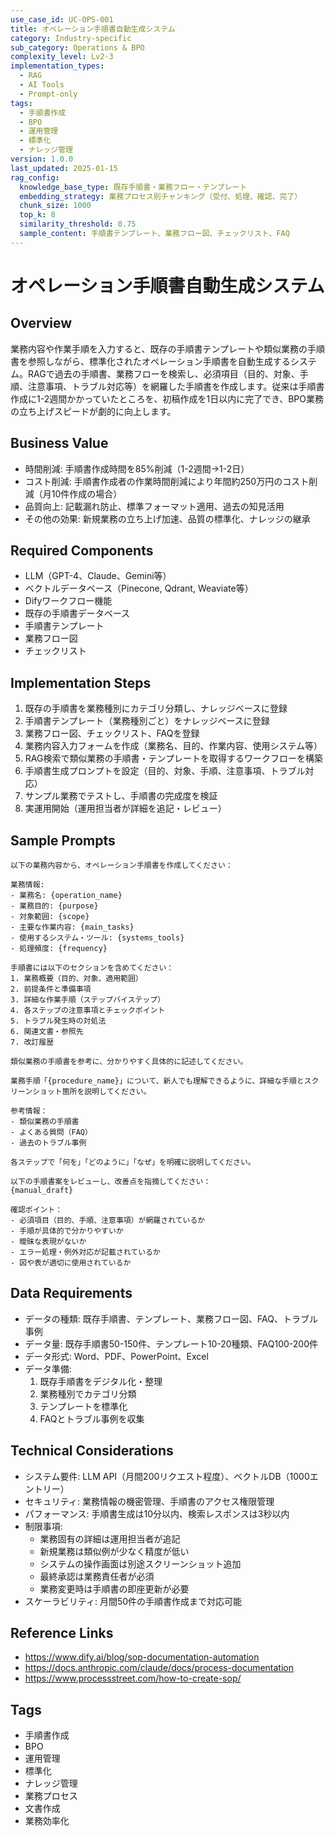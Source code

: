 ```yaml
---
use_case_id: UC-OPS-001
title: オペレーション手順書自動生成システム
category: Industry-specific
sub_category: Operations & BPO
complexity_level: Lv2-3
implementation_types:
  - RAG
  - AI Tools
  - Prompt-only
tags:
  - 手順書作成
  - BPO
  - 運用管理
  - 標準化
  - ナレッジ管理
version: 1.0.0
last_updated: 2025-01-15
rag_config:
  knowledge_base_type: 既存手順書・業務フロー・テンプレート
  embedding_strategy: 業務プロセス別チャンキング（受付、処理、確認、完了）
  chunk_size: 1000
  top_k: 8
  similarity_threshold: 0.75
  sample_content: 手順書テンプレート、業務フロー図、チェックリスト、FAQ
---
```


# オペレーション手順書自動生成システム

## Overview

業務内容や作業手順を入力すると、既存の手順書テンプレートや類似業務の手順書を参照しながら、標準化されたオペレーション手順書を自動生成するシステム。RAGで過去の手順書、業務フローを検索し、必須項目（目的、対象、手順、注意事項、トラブル対応等）を網羅した手順書を作成します。従来は手順書作成に1-2週間かかっていたところを、初稿作成を1日以内に完了でき、BPO業務の立ち上げスピードが劇的に向上します。

## Business Value

- 時間削減: 手順書作成時間を85%削減（1-2週間→1-2日）
- コスト削減: 手順書作成者の作業時間削減により年間約250万円のコスト削減（月10件作成の場合）
- 品質向上: 記載漏れ防止、標準フォーマット適用、過去の知見活用
- その他の効果: 新規業務の立ち上げ加速、品質の標準化、ナレッジの継承

## Required Components

- LLM（GPT-4、Claude、Gemini等）
- ベクトルデータベース（Pinecone, Qdrant, Weaviate等）
- Difyワークフロー機能
- 既存の手順書データベース
- 手順書テンプレート
- 業務フロー図
- チェックリスト

## Implementation Steps

1. 既存の手順書を業務種別にカテゴリ分類し、ナレッジベースに登録
2. 手順書テンプレート（業務種別ごと）をナレッジベースに登録
3. 業務フロー図、チェックリスト、FAQを登録
4. 業務内容入力フォームを作成（業務名、目的、作業内容、使用システム等）
5. RAG検索で類似業務の手順書・テンプレートを取得するワークフローを構築
6. 手順書生成プロンプトを設定（目的、対象、手順、注意事項、トラブル対応）
7. サンプル業務でテストし、手順書の完成度を検証
8. 実運用開始（運用担当者が詳細を追記・レビュー）

## Sample Prompts

```
以下の業務内容から、オペレーション手順書を作成してください：

業務情報:
- 業務名: {operation_name}
- 業務目的: {purpose}
- 対象範囲: {scope}
- 主要な作業内容: {main_tasks}
- 使用するシステム・ツール: {systems_tools}
- 処理頻度: {frequency}

手順書には以下のセクションを含めてください：
1. 業務概要（目的、対象、適用範囲）
2. 前提条件と準備事項
3. 詳細な作業手順（ステップバイステップ）
4. 各ステップの注意事項とチェックポイント
5. トラブル発生時の対処法
6. 関連文書・参照先
7. 改訂履歴

類似業務の手順書を参考に、分かりやすく具体的に記述してください。
```

```
業務手順「{procedure_name}」について、新人でも理解できるように、詳細な手順とスクリーンショット箇所を説明してください。

参考情報：
- 類似業務の手順書
- よくある質問（FAQ）
- 過去のトラブル事例

各ステップで「何を」「どのように」「なぜ」を明確に説明してください。
```

```
以下の手順書案をレビューし、改善点を指摘してください：
{manual_draft}

確認ポイント：
- 必須項目（目的、手順、注意事項）が網羅されているか
- 手順が具体的で分かりやすいか
- 曖昧な表現がないか
- エラー処理・例外対応が記載されているか
- 図や表が適切に使用されているか
```

## Data Requirements

- データの種類: 既存手順書、テンプレート、業務フロー図、FAQ、トラブル事例
- データ量: 既存手順書50-150件、テンプレート10-20種類、FAQ100-200件
- データ形式: Word、PDF、PowerPoint、Excel
- データ準備:
  1. 既存手順書をデジタル化・整理
  2. 業務種別でカテゴリ分類
  3. テンプレートを標準化
  4. FAQとトラブル事例を収集

## Technical Considerations

- システム要件: LLM API（月間200リクエスト程度）、ベクトルDB（1000エントリー）
- セキュリティ: 業務情報の機密管理、手順書のアクセス権限管理
- パフォーマンス: 手順書生成は10分以内、検索レスポンスは3秒以内
- 制限事項:
  - 業務固有の詳細は運用担当者が追記
  - 新規業務は類似例が少なく精度が低い
  - システムの操作画面は別途スクリーンショット追加
  - 最終承認は業務責任者が必須
  - 業務変更時は手順書の即座更新が必要
- スケーラビリティ: 月間50件の手順書作成まで対応可能

## Reference Links

- https://www.dify.ai/blog/sop-documentation-automation
- https://docs.anthropic.com/claude/docs/process-documentation
- https://www.processstreet.com/how-to-create-sop/

## Tags

- 手順書作成
- BPO
- 運用管理
- 標準化
- ナレッジ管理
- 業務プロセス
- 文書作成
- 業務効率化

